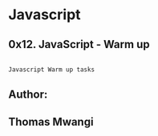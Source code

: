 # Javascript
## 0x12. JavaScript - Warm up

```diff

Javascript Warm up tasks
```

## Author:
## Thomas Mwangi
